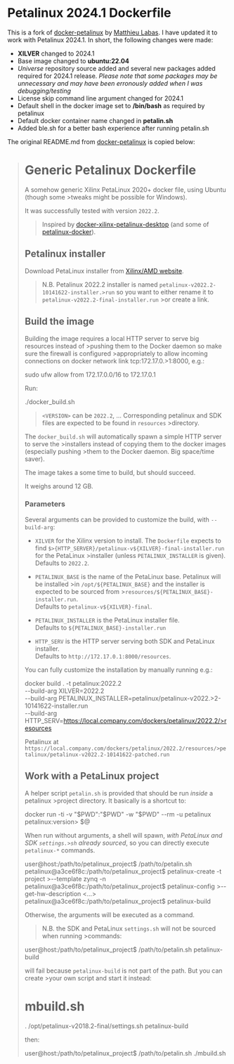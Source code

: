 # Petalinux 2024.1 Dockerfile

This is a fork of [docker-petalinux](https://github.com/matthieu-labas/docker-petalinux) by [Matthieu Labas](https://github.com/matthieu-labas). I have updated it to work with Petalinux 2024.1. In short, the following changes were made:

- __XILVER__ changed to 2024.1
- Base image changed to __ubuntu:22.04__
- _Universe_ repository source added and several new packages added required for 2024.1 release. _Please note that some packages may be unnecessary and may have been erronously added when I was debugging/testing_
- License skip command line argument changed for 2024.1
- Default shell in the docker image set to __/bin/bash__ as required by petalinux
- Default docker container name changed in __petalin.sh__
- Added ble.sh for a better bash experience after running petalin.sh

The original README.md from [docker-petalinux](https://github.com/matthieu-labas/docker-petalinux) is copied below:

># Generic Petalinux Dockerfile
>
>A somehow generic Xilinx PetaLinux 2020+ docker file, using Ubuntu (though some >tweaks might be possible for Windows).
>
>It was successfully tested with version `2022.2`.
>
>>Inspired by [docker-xilinx-petalinux-desktop](https://github.com/JamesAnthonyLow/>docker-xilinx-petalinux-desktop) (and some of [petalinux-docker](https://github.>com/xaljer/petalinux-docker)).
>
>## Petalinux installer
>
>Download PetaLinux installer from [Xilinx/AMD website](https://www.xilinx.com/>support/download/index.html/content/xilinx/en/downloadNav/embedded-design-tools.>html).
>
>> N.B. Petalinux 2022.2 installer is named `petalinux-v2022.2-10141622-installer.>run` so you want to either rename it to `petalinux-v2022.2-final-installer.run` >or create a link.
>
>## Build the image
>
>Building the image requires a local HTTP server to serve big resources instead of >pushing them to the Docker daemon so make sure the firewall is configured >appropriately to allow incoming connections on docker network link tcp:172.17.0.>1:8000, e.g.:
>
>    sudo ufw allow from 172.17.0.0/16 to 172.17.0.1
>
>Run:
>
>    ./docker_build.sh <VERSION>
>
>> `<VERSION>` can be `2022.2`, ...
>> Corresponding petalinux and SDK files are expected to be found in `resources` >directory.
>
>The `docker_build.sh` will automatically spawn a simple HTTP server to serve the >installers instead of copying them to the docker images (especially pushing >them to the Docker daemon. Big space/time saver).
>
>The image takes a some time to build, but should succeed.
>
>It weighs around 12 GB.
>
>### Parameters
>
>Several arguments can be provided to customize the build, with `--build-arg`:
>
>* `XILVER` for the Xilinx version to install. The `Dockerfile` expects to find `$>{HTTP_SERVER}/petalinux-v${XILVER}-final-installer.run` for the PetaLinux >installer (unless `PETALINUX_INSTALLER` is given).
><br/>Defaults to `2022.2`.
>
>* `PETALINUX_BASE` is the name of the PetaLinux base. Petalinux will be installed >in `/opt/${PETALINUX_BASE}` and the installer is expected to be sourced from >`resources/${PETALINUX_BASE}-installer.run`.
><br/>Defaults to `petalinux-v${XILVER}-final`.
>
>* `PETALINUX_INSTALLER` is the PetaLinux installer file.
><br/>Defaults to `${PETALINUX_BASE}-installer.run`
>
>* `HTTP_SERV` is the HTTP server serving both SDK and PetaLinux installer.
><br/>Defaults to `http://172.17.0.1:8000/resources`.
>
>You can fully customize the installation by manually running e.g.:
>
>    docker build . -t petalinux:2022.2 \
>        --build-arg XILVER=2022.2 \
>        --build-arg PETALINUX_INSTALLER=petalinux/petalinux-v2022.>2-10141622-installer.run \
>        --build-arg HTTP_SERV=https://local.company.com/dockers/petalinux/2022.2/>resources
>
>Petalinux at `https://local.company.com/dockers/petalinux/2022.2/resources/>petalinux/petalinux-v2022.2-10141622-patched.run`
>
>## Work with a PetaLinux project
>
>A helper script `petalin.sh` is provided that should be run *inside* a petalinux >project directory. It basically is a shortcut to:
>
>    docker run -ti -v "$PWD":"$PWD" -w "$PWD" --rm -u petalinux petalinux:<latest >version> $@
>
>When run without arguments, a shell will spawn, *with PetaLinux and SDK `settings.>sh` already sourced*, so you can directly execute `petalinux-*` commands.
>
>    user@host:/path/to/petalinux_project$ /path/to/petalin.sh
>    petalinux@a3ce6f8c:/path/to/petalinux_project$ petalinux-create -t project >--template zynq -n <project name>
>    petalinux@a3ce6f8c:/path/to/petalinux_project$ petalinux-config >--get-hw-description <...>
>    petalinux@a3ce6f8c:/path/to/petalinux_project$ petalinux-build
>
>Otherwise, the arguments will be executed as a command.
>
>> N.B. the SDK and PetaLinux `settings.sh` will not be sourced when running >commands:
>
>    user@host:/path/to/petalinux_project$ /path/to/petalin.sh petalinux-build
>
>will fail because `petalinux-build` is not part of the path. But you can create >your own script and start it instead:
>
>    # mbuild.sh
>    . /opt/petalinux-v2018.2-final/settings.sh
>    petalinux-build
>
>then:
>
>    user@host:/path/to/petalinux_project$ /path/to/petalin.sh ./mbuild.sh
>
